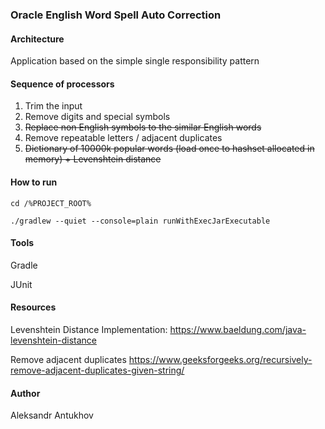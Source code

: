 ### Oracle English Word Spell Auto Correction

#### Architecture

Application based on the simple single responsibility pattern

#### Sequence of processors

1. Trim the input
2. Remove digits and special symbols
3. ~~Replace non English symbols to the similar English words~~
4. Remove repeatable letters / adjacent duplicates
5. ~~Dictionary of 10000k popular words (load once to hashset allocated in memory) + Levenshtein distance~~

#### How to run

`cd /%PROJECT_ROOT%`

`./gradlew --quiet --console=plain runWithExecJarExecutable`

#### Tools

Gradle

JUnit

#### Resources

Levenshtein Distance Implementation: https://www.baeldung.com/java-levenshtein-distance

Remove adjacent duplicates https://www.geeksforgeeks.org/recursively-remove-adjacent-duplicates-given-string/

#### Author

Aleksandr Antukhov
